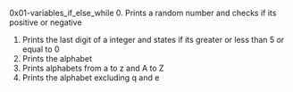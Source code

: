 0x01-variables_if_else_while
0. Prints a random number and checks if its positive or negative
1. Prints the last digit of a integer and states if its greater or less than 5 or equal to 0
2. Prints the alphabet
3. Prints alphabets from a to z and A to Z
4. Prints the alphabet excluding q and e
